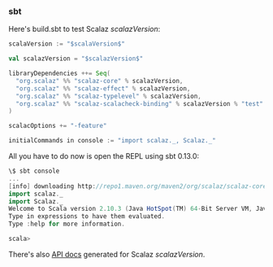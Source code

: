   [tt]: http://learnyouahaskell.com/types-and-typeclasses
  [moott]: http://learnyouahaskell.com/making-our-own-types-and-typeclasses
  [z7]: $scalazTree$
  [z7docs]: $docBaseUrl$

### sbt

Here's build.sbt to test Scalaz $scalazVersion$:

```scala
scalaVersion := "$scalaVersion$"

val scalazVersion = "$scalazVersion$"

libraryDependencies ++= Seq(
  "org.scalaz" %% "scalaz-core" % scalazVersion,
  "org.scalaz" %% "scalaz-effect" % scalazVersion,
  "org.scalaz" %% "scalaz-typelevel" % scalazVersion,
  "org.scalaz" %% "scalaz-scalacheck-binding" % scalazVersion % "test"
)

scalacOptions += "-feature"

initialCommands in console := "import scalaz._, Scalaz._"
```

All you have to do now is open the REPL using sbt 0.13.0:

```scala
\$ sbt console
...
[info] downloading http://repo1.maven.org/maven2/org/scalaz/scalaz-core_2.10/7.0.5/scalaz-core_2.10-7.0.5.jar ...
import scalaz._
import Scalaz._
Welcome to Scala version 2.10.3 (Java HotSpot(TM) 64-Bit Server VM, Java 1.6.0_51).
Type in expressions to have them evaluated.
Type :help for more information.

scala>
```

There's also [API docs][z7docs] generated for Scalaz $scalazVersion$.
